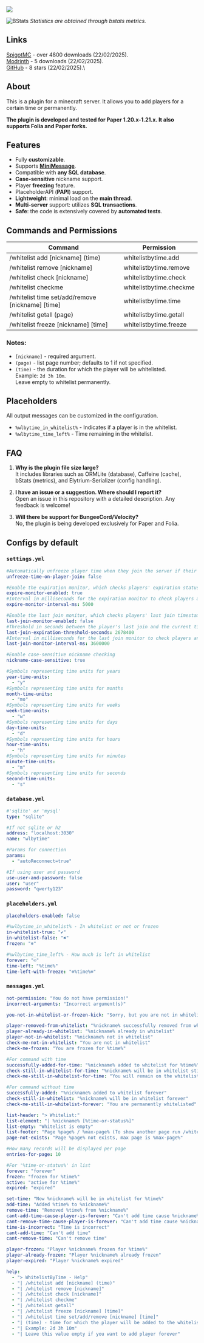 <img src="./images/header.svg">

![BStats](https://bstats.org/signatures/bukkit/WhitelistByTime.svg)
*Statistics are obtained through bstats metrics.*

## Links
[SpigotMC](https://www.spigotmc.org/resources/whitelistbytime-1-21-4.98946/) - over 4800 downloads (22/02/2025).\
[Modrinth](https://modrinth.com/plugin/whitelistbytime) - 5 downloads (22/02/2025).\
[GitHub](https://github.com/NightMirror21/WhitelistByTime) - 8 stars (22/02/2025).\

## About
This is a plugin for a minecraft server. It allows you to add players for a certain time or permanently.

**The plugin is developed and tested for Paper 1.20.x-1.21.x. It also supports Folia and Paper forks.**

## Features
- Fully **customizable**.
- Supports [**MiniMessage**](https://docs.advntr.dev/minimessage/format.html).
- Compatible with **any SQL database**.
- **Case-sensitive** nickname support.
- Player **freezing** feature.
- PlaceholderAPI (**PAPI**) support.
- **Lightweight**: minimal load on the **main thread**.
- **Multi-server** support: utilizes **SQL transactions**.
- **Safe**: the code is extensively covered by **automated tests**.

## Commands and Permissions
| Command                                                | Permission              |
|--------------------------------------------------------|-------------------------|
| /whitelist add [nickname] (time)                       | whitelistbytime.add     |
| /whitelist remove [nickname]                           | whitelistbytime.remove  |
| /whitelist check [nickname]                            | whitelistbytime.check   |
| /whitelist checkme                                     | whitelistbytime.checkme |
| /whitelist time set/add/remove [nickname] [time]       | whitelistbytime.time    |
| /whitelist getall (page)                               | whitelistbytime.getall  |
| /whitelist freeze [nickname] [time]                    | whitelistbytime.freeze  |

### Notes:
- `[nickname]` - required argument.
- `(page)` - list page number; defaults to 1 if not specified.
- `(time)` - the duration for which the player will be whitelisted.  
  Example: `2d 3h 10m`.  
  Leave empty to whitelist permanently.

## Placeholders
All output messages can be customized in the configuration.

- `%wlbytime_in_whitelist%` - Indicates if a player is in the whitelist.
- `%wlbytime_time_left%` - Time remaining in the whitelist.

## FAQ
1. **Why is the plugin file size large?**  
   It includes libraries such as ORMLite (database), Caffeine (cache), bStats (metrics), and Elytrium-Serializer (config handling).

2. **I have an issue or a suggestion. Where should I report it?**  
   Open an issue in this repository with a detailed description. Any feedback is welcome!

3. **Will there be support for BungeeCord/Velocity?**  
   No, the plugin is being developed exclusively for Paper and Folia.

## Configs by default
### `settings.yml`
```yaml
#Automatically unfreeze player time when they join the server if their time is frozen
unfreeze-time-on-player-join: false

#Enable the expiration monitor, which checks players' expiration status
expire-monitor-enabled: true
#Interval in milliseconds for the expiration monitor to check players and remove them from the database if expired
expire-monitor-interval-ms: 5000

#Enable the last join monitor, which checks players' last join timestamps
last-join-monitor-enabled: false
#Threshold in seconds between the player's last join and the current time. If exceeded, the player is removed by the monitor
last-join-expiration-threshold-seconds: 2678400
#Interval in milliseconds for the last join monitor to check players and remove them if their last join exceeds the threshold
last-join-monitor-interval-ms: 3600000

#Enable case-sensitive nickname checking
nickname-case-sensitive: true

#Symbols representing time units for years
year-time-units:
  - "y"
#Symbols representing time units for months
month-time-units:
  - "mo"
#Symbols representing time units for weeks
week-time-units:
  - "w"
#Symbols representing time units for days
day-time-units:
  - "d"
#Symbols representing time units for hours
hour-time-units:
  - "h"
#Symbols representing time units for minutes
minute-time-units:
  - "m"
#Symbols representing time units for seconds
second-time-units:
  - "s"
```
### `database.yml`
```yaml
#'sqlite' or 'mysql'
type: "sqlite"

#If not sqlite or h2
address: "localhost:3030"
name: "wlbytime"

#Params for connection
params:
  - "autoReconnect=true"

#If using user and password
use-user-and-password: false
user: "user"
password: "qwerty123"
```
### `placeholders.yml`
```yaml
placeholders-enabled: false

#%wlbytime_in_whitelist% - In whitelist or not or frozen
in-whitelist-true: "✔"
in-whitelist-false: "✖"
frozen: "❄️"

#%wlbytime_time_left% - How much is left in whitelist
forever: "∞"
time-left: "%time%"
time-left-with-freeze: "❄️%time%❄️"
```
### `messages.yml`
```yaml
not-permission: "You do not have permission!"
incorrect-arguments: "Incorrect argument(s)"

you-not-in-whitelist-or-frozen-kick: "Sorry, but you are not in whitelist or frozen"

player-removed-from-whitelist: "%nickname% successfully removed from whitelist"
player-already-in-whitelist: "%nickname% already in whitelist"
player-not-in-whitelist: "%nickname% not in whitelist"
check-me-not-in-whitelist: "You are not in whitelist"
check-me-frozen: "You are frozen for %time%"

#For command with time
successfully-added-for-time: "%nickname% added to whitelist for %time%"
check-still-in-whitelist-for-time: "%nickname% will be in whitelist still %time%"
check-me-still-in-whitelist-for-time: "You will remain on the whitelist for %time%"

#For command without time
successfully-added: "%nickname% added to whitelist forever"
check-still-in-whitelist: "%nickname% will be in whitelist forever"
check-me-still-in-whitelist-forever: "You are permanently whitelisted"

list-header: "> Whitelist:"
list-element: "| %nickname% [%time-or-status%]"
list-empty: "Whitelist is empty"
list-footer: "Page %page% / %max-page% (To show another page run /whitelist getall <page>)"
page-not-exists: "Page %page% not exists, max page is %max-page%"

#How many records will be displayed per page
entries-for-page: 10

#For '%time-or-status%' in list
forever: "forever"
frozen: "frozen for %time%"
active: "active for %time%"
expired: "expired"

set-time: "Now %nickname% will be in whitelist for %time%"
add-time: "Added %time% to %nickname%"
remove-time: "Removed %time% from %nickname%"
cant-add-time-cause-player-is-forever: "Can't add time cause %nickname% is forever"
cant-remove-time-cause-player-is-forever: "Can't add time cause %nickname% is forever"
time-is-incorrect: "Time is incorrect"
cant-add-time: "Can't add time"
cant-remove-time: "Can't remove time"

player-frozen: "Player %nickname% frozen for %time%"
player-already-frozen: "Player %nickname% already frozen"
player-expired: "Player %nickname% expired"

help:
  - "> WhitelistByTime - Help"
  - "| /whitelist add [nickname] (time)"
  - "| /whitelist remove [nickname]"
  - "| /whitelist check [nickname]"
  - "| /whitelist checkme"
  - "| /whitelist getall"
  - "| /whitelist freeze [nickname] [time]"
  - "| /whitelist time set/add/remove [nickname] [time]"
  - "| (time) - time for which the player will be added to the whitelist"
  - "| Example: 2d 3h 10m"
  - "| Leave this value empty if you want to add player forever"
```
